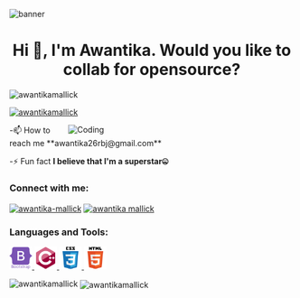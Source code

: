 ![banner](https://user-images.githubusercontent.com/84182317/147418600-2b824161-867c-46ad-bf8b-e0e057a54a14.jpg)
<h1 align="center">Hi 👋, I'm Awantika. Would you like to collab for opensource?</h1>
<p align="left"> <img src="https://komarev.com/ghpvc/?username=awantikamallick&label=Profile%20views&color=0e75b6&style=flat" alt="awantikamallick" /> </p>

<p align="left"> <a href="https://github.com/ryo-ma/github-profile-trophy"><img src="https://github-profile-trophy.vercel.app/?username=awantikamallick" alt="awantikamallick" /></a> </p>
<img align="right" alt="Coding" width="400" src="![image_processing20211219-5200-1jmo2bs](https://user-images.githubusercontent.com/84182317/147418667-1de4dce1-3ab9-4281-8d72-100e79749fcd.gif)">
-📫 How to reach me **awantika26rbj@gmail.com**

-⚡ Fun fact **I believe that I'm a superstar🤐**

<h3 align="left">Connect with me:</h3>
<p align="left">
<a href="https://linkedin.com/in/awantika-mallick" target="blank"><img align="center" src="https://raw.githubusercontent.com/rahuldkjain/github-profile-readme-generator/master/src/images/icons/Social/linked-in-alt.svg" alt="awantika-mallick" height="30" width="40" /></a>
<a href="https://fb.com/awantika mallick" target="blank"><img align="center" src="https://raw.githubusercontent.com/rahuldkjain/github-profile-readme-generator/master/src/images/icons/Social/facebook.svg" alt="awantika mallick" height="30" width="40" /></a>
</p>

<h3 align="left">Languages and Tools:</h3>
<p align="left"> <a href="https://getbootstrap.com" target="_blank" rel="noreferrer"> <img src="https://raw.githubusercontent.com/devicons/devicon/master/icons/bootstrap/bootstrap-plain-wordmark.svg" alt="bootstrap" width="40" height="40"/> </a> <a href="https://www.w3schools.com/cpp/" target="_blank" rel="noreferrer"> <img src="https://raw.githubusercontent.com/devicons/devicon/master/icons/cplusplus/cplusplus-original.svg" alt="cplusplus" width="40" height="40"/> </a> <a href="https://www.w3schools.com/css/" target="_blank" rel="noreferrer"> <img src="https://raw.githubusercontent.com/devicons/devicon/master/icons/css3/css3-original-wordmark.svg" alt="css3" width="40" height="40"/> </a> <a href="https://www.w3.org/html/" target="_blank" rel="noreferrer"> <img src="https://raw.githubusercontent.com/devicons/devicon/master/icons/html5/html5-original-wordmark.svg" alt="html5" width="40" height="40"/> </a> </p>

<p><img align="left" src="https://github-readme-stats.vercel.app/api/top-langs?username=awantikamallick&show_icons=true&locale=en&layout=compact" alt="awantikamallick" /></p>

<p>&nbsp;<img align="center" src="https://github-readme-stats.vercel.app/api?username=awantikamallick&show_icons=true&locale=en" alt="awantikamallick" /></p>
